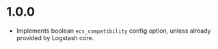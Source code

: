 # 1.0.0

 - Implements boolean `ecs_compatibility` config option, unless already provided by Logstash core.